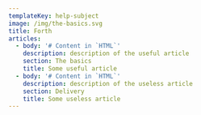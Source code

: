 ```yaml
---
templateKey: help-subject
image: /img/the-basics.svg
title: Forth
articles:
  - body: '# Content in `HTML`'
    description: description of the useful article
    section: The basics
    title: Some useful article
  - body: '# Content in `HTML`'
    description: description of the useless article
    section: Delivery
    title: Some useless article
---
```

